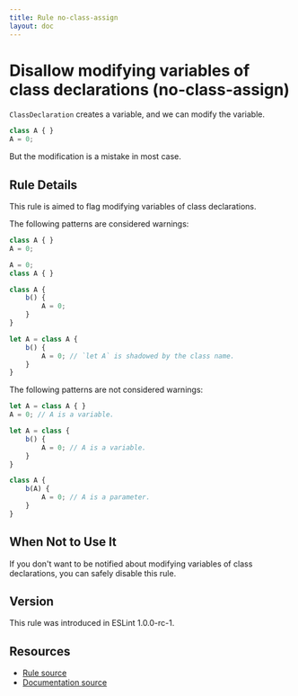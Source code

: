 ```yaml
---
title: Rule no-class-assign
layout: doc
---
```

<!-- Note: No pull requests accepted for this file. See README.md in the root directory for details. -->
# Disallow modifying variables of class declarations (no-class-assign)

`ClassDeclaration` creates a variable, and we can modify the variable.

```js
class A { }
A = 0;
```

But the modification is a mistake in most case.

## Rule Details

This rule is aimed to flag modifying variables of class declarations.

The following patterns are considered warnings:

```js
class A { }
A = 0;
```

```js
A = 0;
class A { }
```

```js
class A {
    b() {
        A = 0;
    }
}
```

```js
let A = class A {
    b() {
        A = 0; // `let A` is shadowed by the class name.
    }
}
```

The following patterns are not considered warnings:

```js
let A = class A { }
A = 0; // A is a variable.
```

```js
let A = class {
    b() {
        A = 0; // A is a variable.
    }
}
```

```js
class A {
    b(A) {
        A = 0; // A is a parameter.
    }
}
```

## When Not to Use It

If you don't want to be notified about modifying variables of class declarations, you can safely disable this rule.

## Version

This rule was introduced in ESLint 1.0.0-rc-1.

## Resources

* [Rule source](https://github.com/eslint/eslint/tree/master/lib/rules/no-class-assign.js)
* [Documentation source](https://github.com/eslint/eslint/tree/master/docs/rules/no-class-assign.md)
